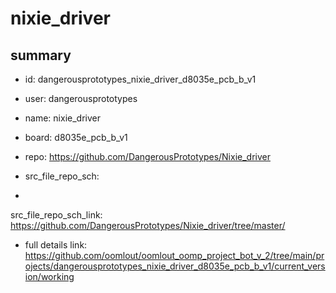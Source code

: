 # nixie_driver
 
## summary 
* id: dangerousprototypes_nixie_driver_d8035e_pcb_b_v1
* user: dangerousprototypes
* name: nixie_driver
* board: d8035e_pcb_b_v1
* repo: https://github.com/DangerousPrototypes/Nixie_driver



* src_file_repo_sch: 
*
 src_file_repo_sch_link: https://github.com/DangerousPrototypes/Nixie_driver/tree/master/
* full details link: https://github.com/oomlout/oomlout_oomp_project_bot_v_2/tree/main/projects/dangerousprototypes_nixie_driver_d8035e_pcb_b_v1/current_version/working  







